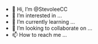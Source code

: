 - 👋 Hi, I’m @StevoleeCC
- 👀 I’m interested in ...
- 🌱 I’m currently learning ...
- 💞️ I’m looking to collaborate on ...
- 📫 How to reach me ...

<!---
StevoleeCC/StevoleeCC is a ✨ special ✨ repository because its `README.md` (this file) appears on your GitHub profile.
You can click the Preview link to take a look at your changes.
--->
